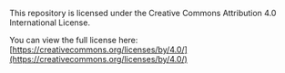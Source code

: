 This repository is licensed under the Creative Commons Attribution 4.0 International License. 

You can view the full license here: [https://creativecommons.org/licenses/by/4.0/](https://creativecommons.org/licenses/by/4.0/)
